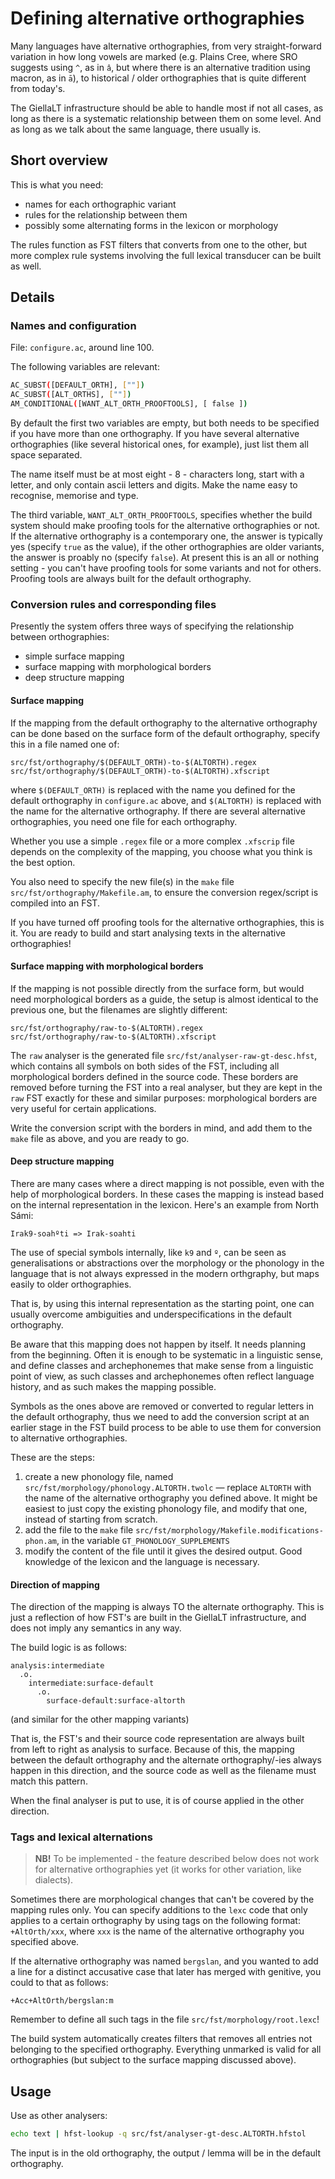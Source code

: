 # Defining alternative orthographies

Many languages have alternative orthographies, from very straight-forward variation in how long vowels are marked (e.g. Plains Cree, where SRO suggests using `^`, as in `â`, but where there is an alternative tradition using macron, as in `ā`), to historical / older orthographies that is quite different from today's.

The GiellaLT infrastructure should be able to handle most if not all cases, as long as there is a systematic relationship between them on some level. And as long as we talk about the same language, there usually is.

## Short overview

This is what you need:
- names for each orthographic variant
- rules for the relationship between them
- possibly some alternating forms in the lexicon or morphology

The rules function as FST filters that converts from one to the other, but more complex rule systems involving the full lexical transducer can be built as well.

## Details

### Names and configuration

File: `configure.ac`, around line 100.

The following variables are relevant:

```sh
AC_SUBST([DEFAULT_ORTH], [""])
AC_SUBST([ALT_ORTHS], [""])
AM_CONDITIONAL([WANT_ALT_ORTH_PROOFTOOLS], [ false ])
```

By default the first two variables are empty, but both needs to be specified if you have more than one orthography. If you have several alternative orthographies (like several historical ones, for example), just list them all space separated.

The name itself must be at most eight - 8 - characters long, start with a letter, and only contain ascii letters and digits. Make the name easy to recognise, memorise and type.

The third variable, `WANT_ALT_ORTH_PROOFTOOLS`, specifies whether the build system should make proofing tools for the alternative orthographies or not. If the alternative orthography is a contemporary one, the answer is typically yes (specify `true` as the value), if the other orthographies are older variants, the answer is proably no (specify `false`). At present this is an all or nothing setting - you can't have proofing tools for some variants and not for others. Proofing tools are always built for the default orthography.

### Conversion rules and corresponding files

Presently the system offers three ways of specifying the relationship between orthographies:

- simple surface mapping
- surface mapping with morphological borders
- deep structure mapping

#### Surface mapping

If the mapping from the default orthography to the alternative orthography can be done based on the surface form of the default orthography, specify this in a file named one of:

```make
src/fst/orthography/$(DEFAULT_ORTH)-to-$(ALTORTH).regex
src/fst/orthography/$(DEFAULT_ORTH)-to-$(ALTORTH).xfscript
```

where `$(DEFAULT_ORTH)` is replaced with the name you defined for the default orthography in `configure.ac` above, and `$(ALTORTH)` is replaced with the name for the alternative orthography. If there are several alternative orthographies, you need one file for each orthography.

Whether you use a simple `.regex` file or a more complex `.xfscrip` file depends on the complexity of the mapping, you choose what you think is the best option.

You also need to specify the new file(s) in the `make` file `src/fst/orthography/Makefile.am`, to ensure the conversion regex/script is compiled into an FST.

If you have turned off proofing tools for the alternative orthographies, this is it. You are ready to build and start analysing texts in the alternative orthographies!

#### Surface mapping with morphological borders

If the mapping is not possible directly from the surface form, but would need morphological borders as a guide, the setup is almost identical to the previous one, but the filenames are slightly different:

```make
src/fst/orthography/raw-to-$(ALTORTH).regex
src/fst/orthography/raw-to-$(ALTORTH).xfscript
```

The `raw` analyser is the generated file `src/fst/analyser-raw-gt-desc.hfst`, which contains all symbols on both sides of the FST, including all morphological borders defined in the source code. These borders are removed before turning the FST into a real analyser, but they are kept in the `raw` FST exactly for these and similar purposes: morphological borders are very useful for certain applications.

Write the conversion script with the borders in mind, and add them to the `make` file as above, and you are ready to go.

#### Deep structure mapping

There are many cases where a direct mapping is not possible, even with the help of morphological borders. In these cases the mapping is instead based on the internal representation in the lexicon. Here's an example from North Sámi:

```
Irak9-soahºti => Irak-soahti
```

The use of special symbols internally, like `k9` and `º`, can be seen as generalisations or abstractions over the morphology or the phonology in the language that is not always expressed in the modern orthgraphy, but maps easily to older orthographies.

That is, by using this internal representation as the starting point, one can usually overcome ambiguities and underspecifications in the default orthography.

Be aware that this mapping does not happen by itself. It needs planning from the beginning. Often it is enough to be systematic in a linguistic sense, and define classes and archephonemes that make sense from a linguistic point of view, as such classes and archephonemes often reflect language history, and as such makes the mapping possible.

Symbols as the ones above are removed or converted to regular letters in the default orthography, thus we need to add the conversion script at an earlier stage in the FST build process to be able to use them for conversion to alternative orthographies.

These are the steps:

1. create a new phonology file, named `src/fst/morphology/phonology.ALTORTH.twolc` — replace `ALTORTH` with the name of the alternative orthography you defined above. It might be easiest to just copy the existing phonology file, and modify that one, instead of starting from scratch.
1. add the file to the `make` file `src/fst/morphology/Makefile.modifications-phon.am`, in the variable `GT_PHONOLOGY_SUPPLEMENTS`
1. modify the content of the file until it gives the desired output. Good knowledge of the lexicon and the language is necessary.

#### Direction of mapping

The direction of the mapping is always TO the alternate orthography. This is just a reflection of how FST's are built in the GiellaLT infrastructure, and does not imply any semantics in any way.

The build logic is as follows:

```
analysis:intermediate
  .o.
    intermediate:surface-default
      .o.
        surface-default:surface-altorth
```

(and similar for the other mapping variants)

That is, the FST's and their source code representation are always built from left to right as analysis to surface. Because of this, the mapping between the default orthography and the alternate orthography/-ies always happen in this direction, and the source code as well as the filename must match this pattern.

When the final analyser is put to use, it is of course applied in the other direction.

### Tags and lexical alternations

> __NB!__ To be implemented - the feature described below does not work for alternative orthographies yet (it works for other variation, like dialects).

Sometimes there are morphological changes that can't be covered by the mapping rules only. You can specify additions to the `lexc` code that only applies to a certain orthography by using tags on the following format: `+AltOrth/xxx`, where `xxx` is the name of the alternative orthography you specified above.

If the alternative orthography was named `bergslan`, and you wanted to add a line for a distinct accusative case that later has merged with genitive, you could to that as follows:

```
+Acc+AltOrth/bergslan:m
```

Remember to define all such tags in the file `src/fst/morphology/root.lexc`!

The build system automatically creates filters that removes all entries not belonging to the specified orthography. Everything unmarked is valid for all orthographies (but subject to the surface mapping discussed above).

## Usage

Use as other analysers:

```sh
echo text | hfst-lookup -q src/fst/analyser-gt-desc.ALTORTH.hfstol
```

The input is in the old orthography, the output / lemma will be in the default orthography.
